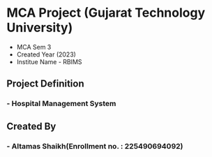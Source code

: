 # MCA Project (Gujarat Technology University)

- MCA Sem 3
- Created Year (2023)
- Institue Name - RBIMS

<h2> Project Definition</h2>
<h3>- Hospital Management System</h3>


 <h2>Created By </h2>
 <h3>
 - Altamas Shaikh(Enrollment no. : 225490694092)
 </h3>
